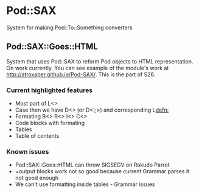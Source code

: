 Pod::SAX
========

System for making Pod::To::Something converters

## Pod::SAX::Goes::HTML

System that uses Pod::SAX to reform Pod objects to HTML representation.
On work currently. You can see example of the module's work at http://atroxaper.github.io/Pod-SAX/. This is the part of S26.

### Current highlighted features

* Most part of L<>
* Case then we have D<> (or D<|;>) and corresponding L<defn:>
* Formating B<> R<> I<> C<>
* Code blocks with formating
* Tables
* Table of contents

### Known issues

* Pod::SAX::Goes::HTML can throw SIGSEGV on Rakudo Parrot
* =output blocks work not so good because current Grammar parses it not good enough
* We can't use formatting inside tables - Grammar issues